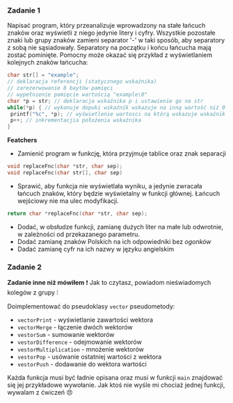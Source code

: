 ### Zadanie 1

Napisać program, który przeanalizuje wprowadzony na stałe łańcuch znaków oraz wyświetli z niego jedynie litery i cyfry. Wszystkie pozostałe znaki lub grupy znaków zamieni separator '-' w taki sposób, aby separatory z sobą nie sąsiadowały. Separatory na początku i końcu łańcucha mają zostać pominięte.
Pomocny może okazać się przykład z wyświetlaniem kolejnych znaków łańcucha:

```cpp
char str[] = "example";
// deklaracja referencji (statycznego wskaźnika)
// zarezerwowanie 8 baytów pamięci
// wypełnienie pamięcie wartością "example\0"
char *p = str; // deklaracja wskaźnika p i ustawienie go na str
while(*p) { // wykonuje dopuki wskaźnik wskazuje na inną wartość niż 0
 printf("%c", *p); // wyświetlenie wartosci na którą wskazuje wskaźnik
 p++; // inkrementacjia położenia wskaźnika
}
```

**Featchers**

- Zamienić program w funkcję, która przyjmuje tablice oraz znak separacji

```cpp
void replaceFnc(char *str, char sep);
void replaceFnc(char str[], char sep)
```

- Sprawić, aby funkcja nie wyświetlała wyniku, a jedynie zwracała łańcuch znaków, który będzie wyświetalny w funkcji głównej. Łańcuch wejściowy nie ma ulec modyfikacji.

```cpp
return char *replaceFnc(char *str, char sep);
```

- Dodać, w obsłudze funkcji, zamianę dużych liter na małe lub odwrotnie, w zależności od przekazanego parametru.
- Dodać zamianę znaków Polskich na ich odpowiedniki bez _ogonków_
- Dadać zamianę cyfr na ich nazwy w języku angielskim

### Zadanie 2

**Zadanie inne niż mówiłem** ❗ Jak to czytasz, powiadom nieświadomych kolegów z grupy ❕

Doimplementować do pseudoklasy `vector` pseudometody:
- `vectorPrint` - wyświetlanie zawartości wektora
- `vectorMerge` - łączenie dwóch wektorów
- `vestorSum` - sumowanie wektorów
- `vestorDifference` - odejmowanie wektorów
- `vestorMultiplication` - mnożenie wektorów
- `vestorPop` - usówanie ostatniej wartości z wektora
- `vestorPush` - dodawanie do wektora wartości

Każda funkcja musi być ładnie opisana oraz musi w funkcji `main` znajdować się jej przykładowe wywołanie. Jak ktoś nie wyśle mi chociaż jednej funkcji, wywalam z ćwiczeń 😠